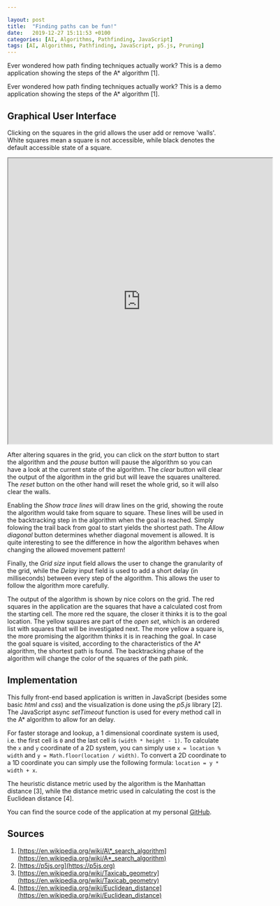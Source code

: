 ```yaml
---

layout: post
title:  "Finding paths can be fun!"
date:   2019-12-27 15:11:53 +0100
categories: [AI, Algorithms, Pathfinding, JavaScript]
tags: [AI, Algorithms, Pathfinding, JavaScript, p5.js, Pruning]
---
```

Ever wondered how path finding techniques actually work? This is a demo application showing the steps of the A* algorithm [1].

Ever wondered how path finding techniques actually work? This is a demo application showing the steps of the A*
algorithm [1].

## Graphical User Interface

Clicking on the squares in the grid allows the user add or remove 'walls'. White squares mean a square is not
accessible, while black denotes the default accessible state of a square.

<p><div style="text-align:center;"><iframe src="https://colinschepers.github.io/PathFindingJS/" width="605px" height="655px"></iframe></div></p>

After altering squares in the grid, you can click on the *start* button to start the algorithm and the *pause* button
will pause the algorithm so you can have a look at the current state of the algorithm. The *clear* button will clear the
output of the algorithm in the grid but will leave the squares unaltered. The *reset* button on the other hand will
reset the whole grid, so it will also clear the walls.

Enabling the *Show trace lines* will draw lines on the grid, showing the route the algorithm would take from square to
square. These lines will be used in the backtracking step in the algorithm when the goal is reached. Simply folowing the
trail back from goal to start yields the shortest path. The *Allow diagonal* button determines whether diagonal movement
is allowed. It is quite interesting to see the difference in how the algorithm behaves when changing the allowed
movement pattern!

Finally, the *Grid size* input field allows the user to change the granularity of the grid, while the *Delay* input
field is used to add a short delay (in milliseconds) between every step of the algorithm. This allows the user to follow
the algorithm more carefully.

The output of the algorithm is shown by nice colors on the grid. The red squares in the application are the squares that
have a calculated cost from the starting cell. The more red the square, the closer it thinks it is to the goal location.
The yellow squares are part of the *open set*, which is an ordered list with squares that will be investigated next. The
more yellow a square is, the more promising the algorithm thinks it is in reaching the goal. In case the goal square is
visited, according to the characteristics of the A* algorithm, the shortest path is found. The backtracking phase of the
algorithm will change the color of the squares of the path pink.

## Implementation

This fully front-end based application is written in JavaScript (besides some basic *html* and *css*) and the
visualization is done using the *p5.js* library [2]. The JavaScript async *setTimeout* function is used for every method
call in the A* algorithm to allow for an delay.

For faster storage and lookup, a 1 dimensional coordinate system is used, i.e. the first cell is `0` and the last cell
is `(width * height - 1)`. To calculate the `x` and `y` coordinate of a 2D system, you can simply
use `x = location % width` and `y = Math.floor(location / width)`. To convert a 2D coordinate to a 1D coordinate you can
simply use the following formula: `location = y * width + x`.

The heuristic distance metric used by the algorithm is the Manhattan distance [3], while the distance metric used in
calculating the cost is the Euclidean distance [4].

You can find the source code of the application at my personal [GitHub](https://github.com/colinschepers/PathFindingJS).

## Sources

1. [https://en.wikipedia.org/wiki/A\*_search_algorithm](https://en.wikipedia.org/wiki/A*_search_algorithm)
2. [https://p5js.org](https://p5js.org)
3. [https://en.wikipedia.org/wiki/Taxicab_geometry](https://en.wikipedia.org/wiki/Taxicab_geometry)
4. [https://en.wikipedia.org/wiki/Euclidean_distance](https://en.wikipedia.org/wiki/Euclidean_distance)